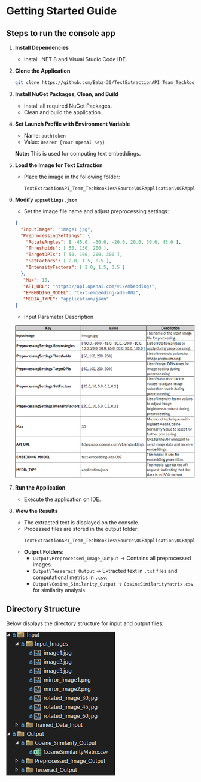 # Getting Started Guide

## Steps to run the console app

1. **Install Dependencies**
   - Install .NET 8 and Visual Studio Code IDE.

2. **Clone the Application**
   ```sh
   git clone https://github.com/Babz-30/TextExtractionAPI_Team_TechRookies.git
   ```

3. **Install NuGet Packages, Clean, and Build**
   - Install all required NuGet Packages.
   - Clean and build the application.

4. **Set Launch Profile with Environment Variable**
   - Name: `authtoken`
   - Value: `Bearer {Your OpenAI Key}`
   
   **Note:** This is used for computing text embeddings.

5. **Load the Image for Text Extraction**
   - Place the image in the following folder:
     ```
     TextExtractionAPI_Team_TechRookies\Source\OCRApplication\OCRApplication\Input\Input_Images
     ```

6. **Modify `appsettings.json`**
   - Set the image file name and adjust preprocessing settings:
   ```json
   {
     "InputImage": "image1.jpg",
     "PreprocessingSettings": {
       "RotateAngles": [ -45.0, -30.0, -20.0, 20.0, 30.0, 45.0 ],
       "Thresholds": [ 50, 150, 200 ],
       "TargetDPIs": [ 50, 100, 200, 300 ],
       "SatFactors": [ 2.0, 1.5, 0.5 ],
       "IntensityFactors": [ 2.0, 1.5, 0.5 ]
     },
      "Max": 10,
      "API_URL": "https://api.openai.com/v1/embeddings",
      "EMBEDDING_MODEL": "text-embedding-ada-002",
      "MEDIA_TYPE": "application/json"
   }
   ```
   - Input Parameter Description
     
   ![Input Parameter](/Documentation/document_images/InputParameters.png)

7. **Run the Application**
   - Execute the application on IDE.

8. **View the Results**
   - The extracted text is displayed on the console.
   - Processed files are stored in the output folder:
     ```
     TextExtractionAPI_Team_TechRookies\Source\OCRApplication\OCRApplication\Output
     ```
   - **Output Folders:**
     - `Output\Preprocessed_Image_Output` → Contains all preprocessed images.
     - `Output\Tesseract_Output` → Extracted text in `.txt` files and computational metrics in `.csv`.
     - `Output\Cosine_Similarity_Output` → `CosineSimilarityMatrix.csv` for similarity analysis.

## Directory Structure
   Below displays the directory structure for input and output files:

   ![Directory Structure](../document_images/InputOutput.png)
